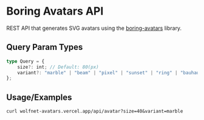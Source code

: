 # Boring Avatars API

REST API that generates SVG avatars using the [boring-avatars](https://github.com/boringdesigners/boring-avatars) library.

## Query Param Types

```typescript
type Query = {
	size?: int; // Default: 80(px)
	variant?: "marble" | "beam" | "pixel" | "sunset" | "ring" | "bauhaus";
};
```

## Usage/Examples

```shell
curl wolfnet-avatars.vercel.app/api/avatar?size=40&variant=marble
```

